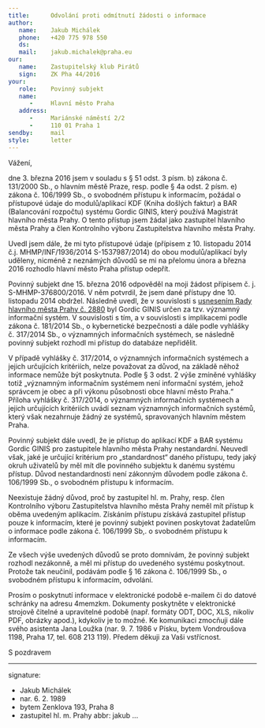 ```yaml
---
title:      Odvolání proti odmítnutí žádosti o informace
author:
   name:    Jakub Michálek
   phone:   +420 775 978 550
   ds:      
   mail:    jakub.michalek@praha.eu
our:
   name:    Zastupitelský klub Pirátů
   sign:    ZK Pha 44/2016
your:
   role:    Povinný subjekt
   name:    
      -     Hlavní město Praha
   address:
      -     Mariánské náměstí 2/2
      -     110 01 Praha 1
sendby:     mail
style:      letter
---
```


Vážení,

dne 3. března 2016 jsem v souladu s § 51 odst. 3 písm. b) zákona č. 131/2000 Sb., o hlavním městě Praze, resp. podle § 4a odst. 2 písm. e) zákona č. 106/1999 Sb., o svobodném přístupu k informacím, požádal o přístupové údaje do modulů/aplikací KDF (Kniha došlých faktur) a BAR (Balancování rozpočtu) systému Gordic GINIS, který používá Magistrát hlavního města Prahy. O tento přístup jsem žádal jako zastupitel hlavního města Prahy a člen Kontrolního výboru Zastupitelstva hlavního města Prahy.

Uvedl jsem dále, že mi tyto přístupové údaje (přípisem z 10. listopadu 2014 č.j. MHMP/INF/1936/2014 S-1537987/2014) do obou modulů/aplikací byly uděleny, nicméně z neznámých důvodů se mi na přelomu února a března 2016 rozhodlo hlavní město Praha přístup odepřít.

Povinný subjekt dne 15. března 2016 odpověděl na moji žádost přípisem č. j. S-MHMP-376800/2016. V něm potvrdil, že jsem dané přístupy dne 10. listopadu 2014 obdržel. Následně uvedl, že v souvislosti s [usnesením Rady hlavního města Prahy č. 2880](http://zastupitelstvo.praha.eu/ina2014/tedusndetail.aspx?id=262433) byl Gordic GINIS určen za tzv. významný informační systém. V souvislosti s tím, a v souvislosti s implikacemi podle zákona č. 181/2014 Sb., o kybernetické bezpečnosti a dále podle vyhlášky č. 317/2014 Sb., o významných informačních systémech, se následně povinný subjekt rozhodl mi přístup do databáze nepřidělit. 

V případě vyhlášky č. 317/2014, o významných informačních systémech a jejich určujících kritériích, nelze považovat za důvod, na základě něhož informace nemůže být poskytnuta. Podle § 3 odst. 2 výše zmíněné vyhlášky totiž „významným informačním systémem není informační systém, jehož správcem je obec a při výkonu působnosti obce hlavní město Praha.“ Příloha vyhlášky č. 317/2014, o významných informačních systémech a jejich určujících kritériích uvádí seznam významných informačních systémů, který však nezahrnuje žádný ze systémů, spravovaných hlavním městem Praha.

Povinný subjekt dále uvedl, že je přístup do aplikací KDF a BAR systému Gordic GINIS pro zastupitele hlavního města Prahy nestandardní. Neuvedl však, jaké je určující kritérium pro „standardnost“ daného přístupu, tedy jaký okruh uživatelů by měl mít dle povinného subjektu k danému systému přístup. Důvod nestandardnosti není zákonným důvodem podle zákona č. 106/1999 Sb., o svobodném přístupu k informacím. 

Neexistuje žádný důvod, proč by zastupitel hl. m. Prahy, resp. člen Kontrolního výboru Zastupitelstva hlavního města Prahy neměl mít přístup k oběma uvedeným aplikacím. Získáním přístupu získává zastupitel přístup pouze k informacím, které je povinný subjekt povinen poskytovat žadatelům o informace podle zákona č. 106/1999 Sb,. o svobodném přístupu k informacím. 

Ze všech výše uvedených důvodů se proto domnívám, že povinný subjekt rozhodl nezákonně, a měl mi přístup do uvedeného systému poskytnout. Protože tak neučinil, podávám podle § 16 zákona č. 106/1999 Sb., o svobodném přístupu k informacím, odvolání. 

Prosím o poskytnutí informace v elektronické podobě e-mailem či do datové schránky na adresu 4memzkm. Dokumenty poskytněte v elektronické strojově čitelné a upravitelné podobě (např. formáty ODT, DOC, XLS, nikoliv PDF, obrázky apod.), kdykoliv je to možné. Ke komunikaci zmocňuji dále svého asistenta Jana Loužka (nar. 9. 7. 1986 v Písku, bytem Vondroušova 1198, Praha 17, tel. 608 213 119). Předem děkuji za Vaši vstřícnost. 

S pozdravem

---
signature: 
  - Jakub Michálek
  - nar. 6. 2. 1989
  - bytem Zenklova 193, Praha 8
  - zastupitel hl. m. Prahy
abbr:       jakub
...

